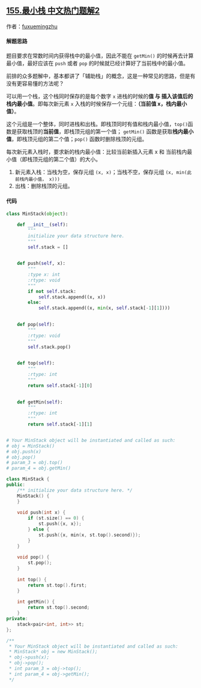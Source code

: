 ## [155.最小栈 中文热门题解2](https://leetcode.cn/problems/min-stack/solutions/100000/zui-yi-dong-yi-ge-zhan-tong-shi-bao-cun-dang-qian-)

作者：[fuxuemingzhu](https://leetcode.cn/u/fuxuemingzhu)
#### 解题思路
题目要求在常数时间内获得栈中的最小值，因此不能在 `getMin()` 的时候再去计算最小值，最好应该在 `push` 或者 `pop` 的时候就已经计算好了当前栈中的最小值。

前排的众多题解中，基本都讲了「辅助栈」的概念，这是一种常见的思路，但是有没有更容易懂的方法呢？

可以用一个栈，这个栈同时保存的是每个数字 `x` 进栈的时候的**值 与 插入该值后的栈内最小值**。即每次新元素 `x` 入栈的时候保存一个元组：**（当前值 x，栈内最小值）**。

这个元组是一个整体，同时进栈和出栈。即栈顶同时有值和栈内最小值，`top()`函数是获取栈顶的**当前值**，即栈顶元组的第一个值； `getMin()` 函数是获取**栈内最小值**，即栈顶元组的第二个值；`pop()` 函数时删除栈顶的元组。

每次新元素入栈时，要求新的栈内最小值：比较当前新插入元素 x 和 当前栈内最小值（即栈顶元组的第二个值）的大小。

1. 新元素入栈：当栈为空，保存元组 `(x, x)`；当栈不空，保存元组 `(x, min(此前栈内最小值， x)))`
2. 出栈：删除栈顶的元组。

#### 代码
```Python []
class MinStack(object):

    def __init__(self):
        """
        initialize your data structure here.
        """
        self.stack = []
        

    def push(self, x):
        """
        :type x: int
        :rtype: void
        """
        if not self.stack:
            self.stack.append((x, x))
        else:
            self.stack.append((x, min(x, self.stack[-1][1])))
        

    def pop(self):
        """
        :rtype: void
        """
        self.stack.pop()
        

    def top(self):
        """
        :rtype: int
        """
        return self.stack[-1][0]
        

    def getMin(self):
        """
        :rtype: int
        """
        return self.stack[-1][1]


# Your MinStack object will be instantiated and called as such:
# obj = MinStack()
# obj.push(x)
# obj.pop()
# param_3 = obj.top()
# param_4 = obj.getMin()
```

```C++ []
class MinStack {
public:
    /** initialize your data structure here. */
    MinStack() {
    }
    
    void push(int x) {
        if (st.size() == 0) {
            st.push({x, x});
        } else {
            st.push({x, min(x, st.top().second)});
        }
    }
    
    void pop() {
        st.pop();
    }
    
    int top() {
        return st.top().first;
    }
    
    int getMin() {
        return st.top().second;
    }
private:
    stack<pair<int, int>> st;
};

/**
 * Your MinStack object will be instantiated and called as such:
 * MinStack* obj = new MinStack();
 * obj->push(x);
 * obj->pop();
 * int param_3 = obj->top();
 * int param_4 = obj->getMin();
 */
```

